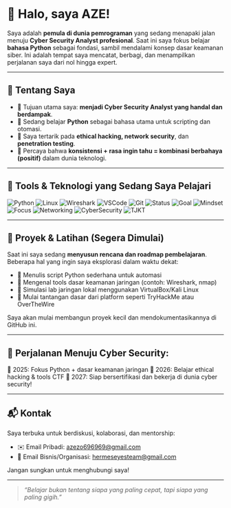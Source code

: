 # 👋 Halo, saya AZE!

Saya adalah **pemula di dunia pemrograman** yang sedang menapaki jalan menuju **Cyber Security Analyst profesional**. Saat ini saya fokus belajar **bahasa Python** sebagai fondasi, sambil mendalami konsep dasar keamanan siber. Ini adalah tempat saya mencatat, berbagi, dan menampilkan perjalanan saya dari nol hingga expert.

---

## 🚀 Tentang Saya

- 🔐 Tujuan utama saya: **menjadi Cyber Security Analyst yang handal dan berdampak**.
- 🐍 Sedang belajar **Python** sebagai bahasa utama untuk scripting dan otomasi.
- 🧠 Saya tertarik pada **ethical hacking, network security**, dan **penetration testing**.
- 📘 Percaya bahwa **konsistensi + rasa ingin tahu = kombinasi berbahaya (positif)** dalam dunia teknologi.

---

## 🧰 Tools & Teknologi yang Sedang Saya Pelajari

![Python](https://img.shields.io/badge/-Python-3776AB?style=flat&logo=python&logoColor=white)
![Linux](https://img.shields.io/badge/-Linux-FCC624?style=flat&logo=linux&logoColor=black)
![Wireshark](https://img.shields.io/badge/-Wireshark-1679A7?style=flat&logo=wireshark&logoColor=white)
![VSCode](https://img.shields.io/badge/-VS%20Code-007ACC?style=flat&logo=visual-studio-code)
![Git](https://img.shields.io/badge/-Git-F05032?style=flat&logo=git&logoColor=white)
![Status](https://img.shields.io/badge/Learning-Python-blue?style=for-the-badge&logo=python&logoColor=white)
![Goal](https://img.shields.io/badge/Target-Cyber%20Security%20Analyst-red?style=for-the-badge&logo=cybersecurity&logoColor=white)
![Mindset](https://img.shields.io/badge/Progress-Never%20Stop%20Learning-00b894?style=for-the-badge)
![Focus](https://img.shields.io/badge/Focus-On%20Skills%20Not%20Titles-yellow?style=for-the-badge)
![Networking](https://img.shields.io/badge/Networking-Basic-lightgrey?style=flat-square&logo=cisco)
![CyberSecurity](https://img.shields.io/badge/CyberSecurity-Interested-informational?style=flat-square&logo=hackthebox)
![TJKT](https://img.shields.io/badge/TJKT-Teknik%20Jaringan%20Komputer%20dan%20Telekomunikasi-blue?style=for-the-badge&logo=networkx&logoColor=white)

---

## 🧪 Proyek & Latihan (Segera Dimulai)

Saat ini saya sedang **menyusun rencana dan roadmap pembelajaran**. Beberapa hal yang ingin saya eksplorasi dalam waktu dekat:

- 📌 Menulis script Python sederhana untuk automasi
- 📌 Mengenal tools dasar keamanan jaringan (contoh: Wireshark, nmap)
- 📌 Simulasi lab jaringan lokal menggunakan VirtualBox/Kali Linux
- 📌 Mulai tantangan dasar dari platform seperti TryHackMe atau OverTheWire

Saya akan mulai membangun proyek kecil dan mendokumentasikannya di GitHub ini.

---

## 🎯 Perjalanan Menuju Cyber Security:
📅 2025: Fokus Python + dasar keamanan jaringan
📅 2026: Belajar ethical hacking & tools CTF 
📅 2027: Siap bersertifikasi dan bekerja di dunia cyber security!

---

## 📬 Kontak

Saya terbuka untuk berdiskusi, kolaborasi, dan mentorship:

- ✉️ Email Pribadi: azezo696969@gmail.com  
- 💼 Email Bisnis/Organisasi: hermeseyesteam@gmail.com  

Jangan sungkan untuk menghubungi saya!

---

> _“Belajar bukan tentang siapa yang paling cepat, tapi siapa yang paling gigih.”_
